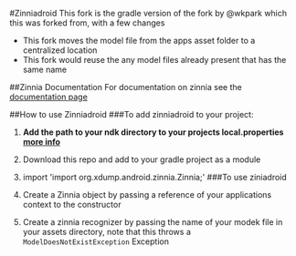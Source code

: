 #Zinniadroid
This fork is the gradle version of the fork by @wkpark which this was forked from, with a few changes

* This fork moves the model file from the apps asset folder to a centralized location
* This fork would reuse the any model files already present that has the same name

##Zinnia Documentation
For documentation on zinnia see the [documentation page](https://rawgit.com/taku910/zinnia/master/zinnia/doc/index.html)

##How to use Zinniadroid
###To add zinniadroid to your project:

1. **Add the path to your ndk directory to your projects local.properties [more info](http://stackoverflow.com/questions/23321680/android-studio-ndk-dir-issue)**
2. Download this repo and add to your gradle project as a module
3. import 'import org.xdump.android.zinnia.Zinnia;'
###To use ziniadroid

1. Create a Zinnia object by passing a reference of your applications context to the constructor
2. Create a zinnia recognizer by passing the name of your modek file in your assets directory, note that this throws a `ModelDoesNotExistException` Exception
